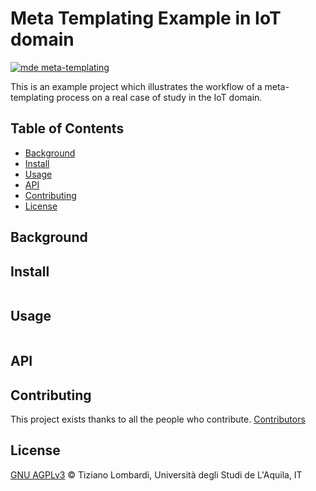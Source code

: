 # Meta Templating Example in IoT domain

[![mde meta-templating](https://img.shields.io/badge/mde-meta--templating-blue)](https://github.com/MDEGroup/metatemplating)

This is an example project which illustrates the workflow of a meta-templating process on a real case of study in the IoT domain.

<!-- This is a long description. -->

## Table of Contents

- [Background](#background)
- [Install](#install)
- [Usage](#usage)
- [API](#api)
- [Contributing](#contributing)
- [License](#license)


## Background


## Install


```
```


## Usage

```
```


## API



## Contributing

This project exists thanks to all the people who contribute. 
<a href="https://github.com/MDEGroup/metatemplating/graphs/contributors">Contributors</a>


## License

[GNU AGPLv3](LICENSE.txt) © Tiziano Lombardi, Università degli Studi de L'Aquila, IT